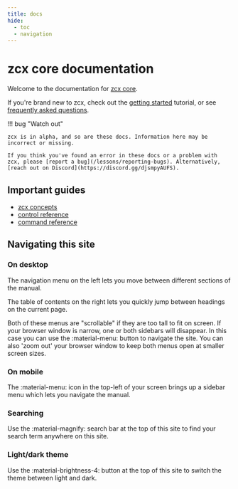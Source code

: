 ```yaml
---
title: docs
hide:
  - toc
  - navigation
---
```


# zcx core documentation

Welcome to the documentation for [zcx core](/).

If you're brand new to zcx, check out the [getting started](/tutorials/getting-started) tutorial, or see [frequently asked questions](/faq).

!!! bug "Watch out"
    
    zcx is in alpha, and so are these docs. Information here may be incorrect or missing.

    If you think you've found an error in these docs or a problem with zcx, please [report a bug](/lessons/reporting-bugs). Alternatively, [reach out on Discord](https://discord.gg/djsmpyAUFS).


## Important guides

- [zcx concepts](/tutorials/getting-started/zcx-concepts)
- [control reference](/reference/control-reference/z-control)
-  [command reference](/reference/command-reference)

## Navigating this site

### On desktop

The navigation menu on the left lets you move between different sections of the manual. 

The table of contents on the right lets you quickly jump between headings on the current page.

Both of these menus are "scrollable" if they are too tall to fit on screen. If your browser window is narrow, one or both sidebars will disappear. In this case you can use the :material-menu: button to navigate the site. You can also 'zoom out' your browser window to keep both menus open at smaller screen sizes.

### On mobile

The :material-menu: icon in the top-left of your screen brings up a sidebar menu which lets you navigate the manual.

### Searching

Use the :material-magnify: search bar at the top of this site to find your search term anywhere on this site.

### Light/dark theme

Use the :material-brightness-4: button at the top of this site to switch the theme between light and dark.
